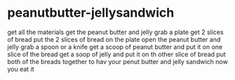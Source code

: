 # peanutbutter-jellysandwich
get all the materials 
get the peanut butter and jelly 
grab a plate 
get 2 slices of bread 
put the 2 slices of bread on the plate 
open the peanut butter and jelly 
grab a spoon or a knife 
get a scoop of peanut butter and put it on one slice of the bread 
get a soop of jelly and put it on th other slice of bread
put both of the breads together to hav your penut butter and jelly sandwich 
now you eat it 
